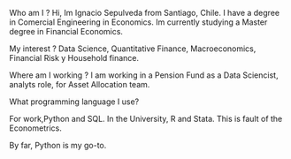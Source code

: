 Who am I ?
Hi, Im Ignacio Sepulveda from Santiago, Chile. I have a degree in Comercial Engineering in Economics. Im currently studying a Master degree in Financial Economics.

My interest ? 
Data Science, Quantitative Finance, Macroeconomics, Financial Risk y Household finance. 

Where am I working ?
I am working in a Pension Fund as a Data Sciencist, analyts role,  for Asset Allocation team. 

What programming language I use?

For work,Python and SQL.
In the University, R and Stata. This is fault of the Econometrics. 

By far, Python is my go-to.
